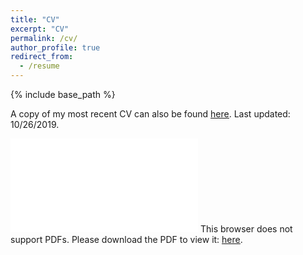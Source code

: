 ```yaml
---
title: "CV"
excerpt: "CV"
permalink: /cv/
author_profile: true
redirect_from:
  - /resume
---
```

{% include base_path %}

A copy of my most recent CV can also be found <a href="/files/CV.pdf" target="_blank"><u>here</u></a>. Last updated: 10/26/2019.


<object data="/files/CV.pdf" type="application/pdf" width="700px" height="700px">
    <embed src="/files/CV.pdf">
        This browser does not support PDFs. Please download the PDF to view it: <a href="/files/CV.pdf" target="_blank"><u>here</u></a>.
        </embed>
</object>
